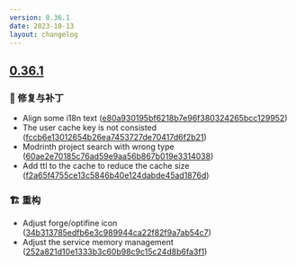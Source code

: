 ```yaml
---
version: 0.36.1
date: 2023-10-13
layout: changelog
---
```

## [0.36.1](#0.36.1)
### 🐛 修复与补丁

- Align some i18n text ([e80a930195bf6218b7e96f380324265bcc129952](https://github.com/Voxelum/x-minecraft-launcher/commit/e80a930195bf6218b7e96f380324265bcc129952))
- The user cache key is not consisted ([fccb6e13012654b26ea7453727de70417d6f2b21](https://github.com/Voxelum/x-minecraft-launcher/commit/fccb6e13012654b26ea7453727de70417d6f2b21))
- Modrinth project search with wrong type ([60ae2e70185c76ad59e9aa56b867b019e3314038](https://github.com/Voxelum/x-minecraft-launcher/commit/60ae2e70185c76ad59e9aa56b867b019e3314038))
- Add ttl to the cache to reduce the cache size ([f2a65f4755ce13c5846b40e124dabde45ad1876d](https://github.com/Voxelum/x-minecraft-launcher/commit/f2a65f4755ce13c5846b40e124dabde45ad1876d))
### 🏗️ 重构

- Adjust forge/optifine icon ([34b313785edfb6e3c989944ca22f82f9a7ab54c7](https://github.com/Voxelum/x-minecraft-launcher/commit/34b313785edfb6e3c989944ca22f82f9a7ab54c7))
- Adjust the service memory management ([252a821d10e1333b3c60b98c9c15c24d8b6fa3f1](https://github.com/Voxelum/x-minecraft-launcher/commit/252a821d10e1333b3c60b98c9c15c24d8b6fa3f1))
